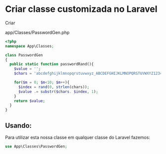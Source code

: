 # Criar classe customizada no Laravel

Criar

app/Classes/PasswordGen.php

```php
<?php
namespace App\Classes;

class PasswordGen
{
  public static function passwordRand(){
    $value = '';
    $chars = 'abcdefghijklmnopqrstuvwxyz_ABCDEFGHIJKLMNOPQRSTUVWXYZ1234567890!?#$%';

    for($m = 0; $m<10; $m++){
      $index = rand(0, strlen(chars));
      $value .= substr($chars. $index, 1);
    }
    return $value;
  }
}
```
## Usando:

Para utilizar esta nossa classe em qualquer classe do Laravel fazemos:

```php
use App\Classes\PasswordGen;
```

